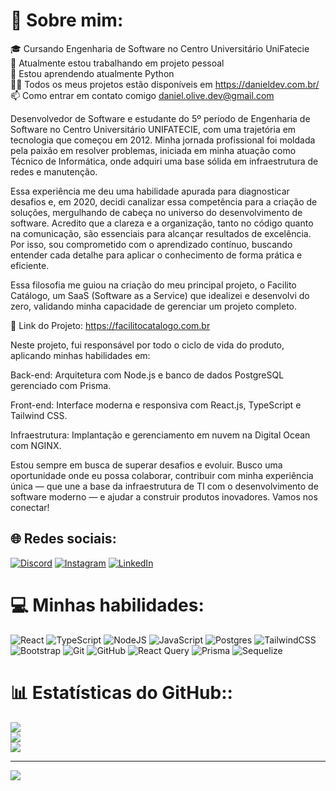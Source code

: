 # 💫  Sobre mim:
🎓 Cursando Engenharia de Software no Centro Universitário UniFatecie<br>🔭 Atualmente estou trabalhando em projeto pessoal<br>🌱 Estou aprendendo atualmente Python<br>👨‍💻 Todos os meus projetos estão disponíveis em https://danieldev.com.br/<br>📫 Como entrar em contato comigo daniel.olive.dev@gmail.com<br>

Desenvolvedor de Software e estudante do 5º período de Engenharia de Software no Centro Universitário UNIFATECIE, com uma trajetória em tecnologia que começou em 2012. Minha jornada profissional foi moldada pela paixão em resolver problemas, iniciada em minha atuação como Técnico de Informática, onde adquiri uma base sólida em infraestrutura de redes e manutenção.

Essa experiência me deu uma habilidade apurada para diagnosticar desafios e, em 2020, decidi canalizar essa competência para a criação de soluções, mergulhando de cabeça no universo do desenvolvimento de software. Acredito que a clareza e a organização, tanto no código quanto na comunicação, são essenciais para alcançar resultados de excelência. Por isso, sou comprometido com o aprendizado contínuo, buscando entender cada detalhe para aplicar o conhecimento de forma prática e eficiente.

Essa filosofia me guiou na criação do meu principal projeto, o Facilito Catálogo, um SaaS (Software as a Service) que idealizei e desenvolvi do zero, validando minha capacidade de gerenciar um projeto completo.

🔗 Link do Projeto: https://facilitocatalogo.com.br

Neste projeto, fui responsável por todo o ciclo de vida do produto, aplicando minhas habilidades em:

Back-end: Arquitetura com Node.js e banco de dados PostgreSQL gerenciado com Prisma.

Front-end: Interface moderna e responsiva com React.js, TypeScript e Tailwind CSS.

Infraestrutura: Implantação e gerenciamento em nuvem na Digital Ocean com NGINX.

Estou sempre em busca de superar desafios e evoluir. Busco uma oportunidade onde eu possa colaborar, contribuir com minha experiência única — que une a base da infraestrutura de TI com o desenvolvimento de software moderno — e ajudar a construir produtos inovadores. Vamos nos conectar!



## 🌐 Redes sociais:
[![Discord](https://img.shields.io/badge/Discord-%237289DA.svg?logo=discord&logoColor=white)](https://discord.gg/danieloliveira8056) [![Instagram](https://img.shields.io/badge/Instagram-%23E4405F.svg?logo=Instagram&logoColor=white)](https://instagram.com/danieloliveiradell) [![LinkedIn](https://img.shields.io/badge/LinkedIn-%230077B5.svg?logo=linkedin&logoColor=white)](https://linkedin.com/in/daniel-olive-dev) 

# 💻 Minhas habilidades:
![React](https://img.shields.io/badge/react-%2320232a.svg?style=for-the-badge&logo=react&logoColor=%2361DAFB) ![TypeScript](https://img.shields.io/badge/typescript-%23007ACC.svg?style=for-the-badge&logo=typescript&logoColor=white) ![NodeJS](https://img.shields.io/badge/node.js-6DA55F?style=for-the-badge&logo=node.js&logoColor=white) ![JavaScript](https://img.shields.io/badge/javascript-%23323330.svg?style=for-the-badge&logo=javascript&logoColor=%23F7DF1E) ![Postgres](https://img.shields.io/badge/postgres-%23316192.svg?style=for-the-badge&logo=postgresql&logoColor=white) ![TailwindCSS](https://img.shields.io/badge/tailwindcss-%2338B2AC.svg?style=for-the-badge&logo=tailwind-css&logoColor=white) ![Bootstrap](https://img.shields.io/badge/bootstrap-%238511FA.svg?style=for-the-badge&logo=bootstrap&logoColor=white) ![Git](https://img.shields.io/badge/git-%23F05033.svg?style=for-the-badge&logo=git&logoColor=white) ![GitHub](https://img.shields.io/badge/github-%23121011.svg?style=for-the-badge&logo=github&logoColor=white) ![React Query](https://img.shields.io/badge/-React%20Query-FF4154?style=for-the-badge&logo=react%20query&logoColor=white) ![Prisma](https://img.shields.io/badge/Prisma-3982CE?style=for-the-badge&logo=Prisma&logoColor=white) ![Sequelize](https://img.shields.io/badge/Sequelize-52B0E7?style=for-the-badge&logo=Sequelize&logoColor=white)
# 📊 Estatísticas do GitHub::
![](https://github-readme-stats.vercel.app/api?username=daniel-olive&theme=dark&hide_border=false&include_all_commits=true&count_private=true)<br/>
![](https://github-readme-streak-stats.herokuapp.com/?user=daniel-olive&theme=dark&hide_border=false)<br/>
![](https://github-readme-stats.vercel.app/api/top-langs/?username=daniel-olive&theme=dark&hide_border=false&include_all_commits=true&count_private=true&layout=compact)

---
[![](https://visitcount.itsvg.in/api?id=daniel-olive&icon=0&color=0)](https://visitcount.itsvg.in)

<!-- Proudly created with GPRM ( https://gprm.itsvg.in ) -->
